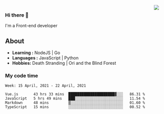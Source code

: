 <img align='right' src="https://github-readme-stats.vercel.app/api?username=strugglebak&show_icons=true">

### Hi there 👋

I'm a Front-end developer

## About

-  **Learning :** NodeJS | Go
-  **Languages :** JavaScript | Python
-  **Hobbies:** Death Stranding | Ori and the Blind Forest

### My code time

<!--START_SECTION:waka-->
```text
Week: 15 April, 2021 - 22 April, 2021

Vue.js       43 hrs 33 mins  █████████████████████▓░░░   86.31 % 
JavaScript   5 hrs 49 mins   ███░░░░░░░░░░░░░░░░░░░░░░   11.54 % 
Markdown     48 mins         ▒░░░░░░░░░░░░░░░░░░░░░░░░   01.60 % 
TypeScript   15 mins         ░░░░░░░░░░░░░░░░░░░░░░░░░   00.52 % 
```
<!--END_SECTION:waka-->
